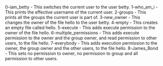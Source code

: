 0-iam_betty - This switches the current user to the user betty.
1-who_am_i - This prints the effective username of the current user.
2-groups - This prints all the groups the current user is part of.
3-new_owner - This changes the owner of the file hello to the user betty.
4-empty - This creates an empty file called hello.
5-execute - This adds execute permission to the owner of the file hello.
6-multiple_permissions - This adds execute permission to the owner and the group owner, and read permission to other users, to the file hello.
7-everybody - This adds execution permission to the owner, the group owner and the other users, to the file hello.
8-James_Bond - This sets no permission to owner, no permission to group and all permission to other users.
